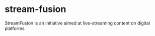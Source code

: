 # stream-fusion
StreamFusion is an initiative aimed at live-streaming content on digital platforms.
